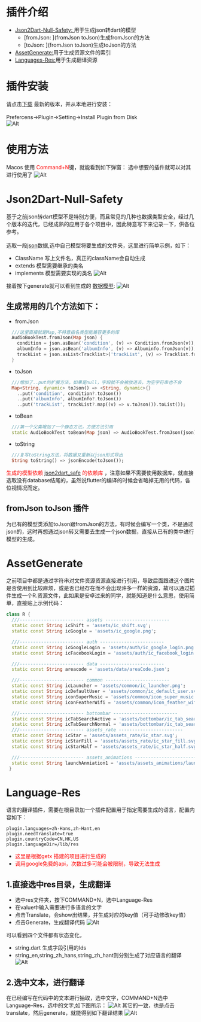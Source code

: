 # 插件介绍

- [Json2Dart-Null-Safety: ](Json2Dart-Null-Safety)用于生成json转dart的模型
    - [fromJson: ](fromJson toJson)生成fromJson的方法
    - [toJson: ](fromJson toJson)生成toJson的方法
- [AssetGenerate:](AssetGenerate)用于生成资源文件的索引
- [Languages-Res:](Languages-Res)用于生成翻译资源

# 插件安装

请点击[下载](https://github.com/fastcode555/JsonBeanGenerator/tree/master/publish_version) 最新的版本，并从本地进行安装：
</br></br>
Prefercens->Plugin->Setting->Install Plugin from Disk
</br>
![Alt](pic/install_from_plugin.png)

# 使用方法

Macos 使用 <font color=red>Command+N</font>键，就能看到如下弹窗： 选中想要的插件就可以对其进行使用了
![Alt](pic/generate_dialog.png)

# Json2Dart-Null-Safety

基于之前json转dart模型不是特别方便，而且常见的几种也数据类型安全，经过几个版本的迭代，已经成熟的应用于各个项目中，因此特意写下来记录一下，供各位参考。</br>
</br>
选取一段[json](pic/datas/audio_book.json)数据,选中自己模型将要生成的文件夹，这里进行简单示例，如下：

- ClassName 写上文件名，真正的className会自动生成
- extends 模型需要继承的类名
- implements 模型需要实现的类名
  ![Alt](pic/json_show_dialog.png)

接着按下generate就可以看到生成的 [数据模型](pic/datas/audio_book_test.dart):
![Alt](pic/json_generate_success.png)

## 生成常用的几个方法如下：

- fromJson

```dart
  ///这里直接就是Map,不特意指名类型能兼容更多的库
  AudioBookTest.fromJson(Map json) {
    condition = json.asBean('condition', (v) => Condition.fromJson(v));
    albumInfo = json.asBean('albumInfo', (v) => Albuminfo.fromJson(v));
    trackList = json.asList<Tracklist>('trackList', (v) => Tracklist.fromJson(v));
  }
```

- toJson

```dart
  ///增加了..put的扩展方法，如果是null，字段就不会被放进去，为空字符串也不会
  Map<String, dynamic> toJson() => <String, dynamic>{}
    ..put('condition', condition?.toJson())
    ..put('albumInfo', albumInfo?.toJson())
    ..put('trackList', trackList?.map((v) => v.toJson()).toList());
```

- toBean </br>

```dart
  ///第一个父类增加了一个静态方法，方便方法引用
  static AudioBookTest toBean(Map json) => AudioBookTest.fromJson(json);
```

- toString </br>

```dart
  ///复写toString方法，将数据又重新以json形式导出
  String toString() => jsonEncode(toJson());
```

<font color=red>生成的模型依赖 [json2dart_safe](https://pub.dev/packages/json2dart_safe/versions) 的依赖库</font>
，注意如果不需要使用数据库，就直接选取没有database结尾的，虽然说flutter的编译的时候会省略掉无用的代码，各位视情况而定。

## fromJson toJson 插件

为已有的模型类添加toJson跟fromJson的方法，有时候会编写一个类，不是通过json的，这时再想通过json转又需要去生成一个json数据，直接从已有的类中进行模型的生成。

# AssetGenerate
之前项目中都是通过字符串对文件资源资源直接进行引用，导致后面跟进这个图片是否使用到比较麻烦，或是否已经存在而不会出现许多一样的资源，故可以通过插件生成一个R.资源文件，此如果是安卓过来的同学，就能知道是什么意思，使用简单，直接贴上示例代码：
```dart
class R {
  ///------------------------ assets ------------------------
  static const String icShift = 'assets/ic_shift.svg';
  static const String icGoogle = 'assets/ic_google.png';

  ///------------------------ auth ------------------------
  static const String icGoogleLogin = 'assets/auth/ic_google_login.png';
  static const String icFacebookLogin = 'assets/auth/ic_facebook_login.png';

  ///------------------------ data ------------------------
  static const String areacode = 'assets/data/areaCode.json';

  ///------------------------ common ------------------------
  static const String icLauncher = 'assets/common/ic_launcher.png';
  static const String icDefaultUser = 'assets/common/ic_default_user.svg';
  static const String iconSuperMusic = 'assets/common/icon_super_music.png';
  static const String iconFeatherWifi = 'assets/common/icon_feather_wifi.png';

  ///------------------------ bottombar ------------------------
  static const String icTabSearchActive = 'assets/bottombar/ic_tab_search_active.svg';
  static const String icTabSearchNormal = 'assets/bottombar/ic_tab_search_normal.svg';
  ///------------------------ assets_rate ------------------------
  static const String icStar = 'assets/assets_rate/ic_star.svg';
  static const String icStarFill = 'assets/assets_rate/ic_star_fill.svg';
  static const String icStarHalf = 'assets/assets_rate/ic_star_half.svg';

  ///------------------------ assets_animations ------------------------
  static const String launchAnmiation1 = 'assets/assets_animations/launch_anmiation_1.png';
 }

```
# Language-Res
语言的翻译插件，需要在根目录加一个插件配置用于指定需要生成的语言，配置内容如下：
```properties
plugin.languages=zh-Hans,zh-Hant,en
plugin.needTranslate=true
plugin.countryCode=CN,HK,US
plugin.languageDir=/lib/res
```
- <font color=red>这里是根据getx 搭建的项目进行生成的</font>
- <font color=red>调用google免费的api，次数过多可能会被限制，导致无法生成</font>

## 1.直接选中res目录，生成翻译
- 选中res文件夹，按下COMMAND+N，选中Language-Res
- 在value中输入需要进行多语言的文字
- 点击Translate，会show出结果，并生成对应的key值（可手动修改key值）
- 点击Generate，生成翻译代码
![Alt](pic/language_example_1.png)

可以看到四个文件都有状态变化，
- string.dart 生成字段引用的Ids
- string_en,string_zh_hans,string_zh_hant则分别生成了对应语言的翻译
![Alt](pic/language_example_3.png)

## 2.选中文本，进行翻译
在已经编写在代码中的文本进行抽取，选中文字，COMMAND+N选中Language-Res，选中的文字,如下图所示：
![Alt](pic/language_example_4.png)
其它的一致，也是点击translate，然后generate，就能得到如下翻译结果
![Alt](pic/language_example_6.png)